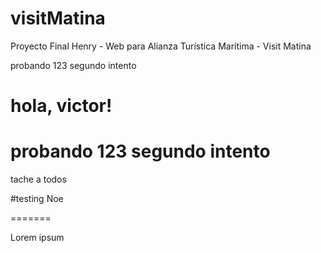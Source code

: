 # visitMatina

Proyecto Final Henry - Web para Alianza Turística Marítima - Visit Matina

probando 123
segundo intento


hola, victor!
=======
probando 123
segundo intento
=======

tache a todos

#testing Noe

=======


Lorem ipsum

